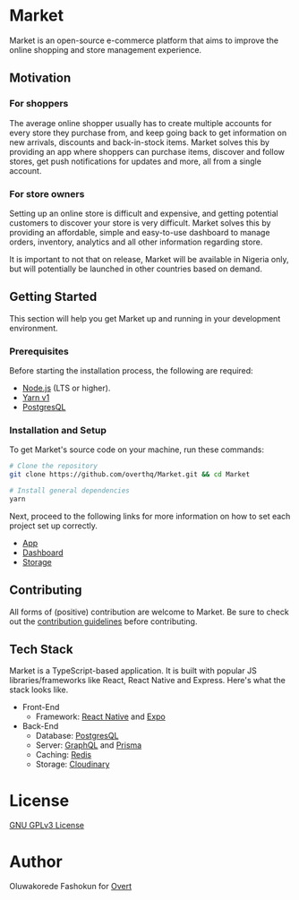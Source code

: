 # Market

Market is an open-source e-commerce platform that aims to improve the online shopping and store management experience.

## Motivation

### For shoppers
The average online shopper usually has to create multiple accounts for every store they purchase from, and keep going back to get information on new arrivals, discounts and back-in-stock items. Market solves this by providing an app where shoppers can purchase items, discover and follow stores, get push notifications for updates and more, all from a single account.

### For store owners
Setting up an online store is difficult and expensive, and getting potential customers to discover your store is very difficult. Market solves this by providing an affordable, simple and easy-to-use dashboard to manage orders, inventory, analytics and all other information regarding store.

It is important to not that on release, Market will be available in Nigeria only, but will potentially be launched in other countries based on demand.

## Getting Started

This section will help you get Market up and running in your development environment.

### Prerequisites

Before starting the installation process, the following are required:

- [Node.js](https://nodejs.org) (LTS or higher).
- [Yarn v1](https://yarnpkg.com)
- [PostgresQL](https://postgresql.com)

### Installation and Setup

To get Market's source code on your machine, run these commands:

```sh
# Clone the repository
git clone https://github.com/overthq/Market.git && cd Market

# Install general dependencies
yarn
```

Next, proceed to the following links for more information on how to set each project set up correctly.

- [App](app/README.md#installation-and-setup)
- [Dashboard](dashboard/README.md#installation-and-setup)
- [Storage](storage/README.md#isntallation-and-setup)

## Contributing

All forms of (positive) contribution are welcome to Market. Be sure to check out the [contribution guidelines](.github/CONTRIBUTING.md) before contributing.

## Tech Stack

Market is a TypeScript-based application. It is built with popular JS libraries/frameworks like React, React Native and Express. Here's what the stack looks like.

- Front-End
	- Framework: [React Native](https://facebook.github.io/react-native) and [Expo](https://expo.io)
- Back-End
  - Database: [PostgresQL](https://postgresql.com)
  - Server: [GraphQL](https://graphql.org) and [Prisma](https://prisma.io)
  - Caching: [Redis](https://redis.io)
  - Storage: [Cloudinary](https://cloudinary.com)

# License

[GNU GPLv3 License](LICENSE)

# Author

Oluwakorede Fashokun for [Overt](https://overt.dev)
